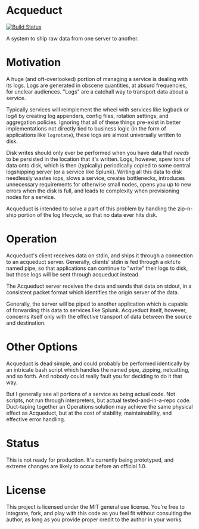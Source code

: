 Acqueduct
==
[![Build Status](https://travis-ci.org/Knetic/acqueduct.svg?branch=master)](https://travis-ci.org/Knetic/acqueduct)

A system to ship raw data from one server to another.

Motivation
==

A huge (and oft-overlooked) portion of managing a service is dealing with its logs. Logs are generated in obscene quantities, at absurd frequencies, for unclear audiences. "Logs" are a catchall way to transport data about a service.

Typically services will reimplement the wheel with services like logback or log4 by creating log appenders, config files, rotation settings, and aggregation policies. Ignoring that all of these things pre-exist in better implementations not directly tied to business logic (in the form of applications like `logrotate`), these logs are almost universally written to disk.

Disk writes should only ever be performed when you have data that _needs_ to be persisted in the location that it's written. Logs, however, spew tons of data onto disk, which is then (typically) periodically copied to some central logshipping server (or a service like Splunk). Writing all this data to disk needlessly wastes iops, slows a service, creates bottlenecks, introduces unnecessary requirements for otherwise small nodes, opens you up to new errors when the disk is full, and leads to complexity when provisioning nodes for a service.

Acqueduct is intended to solve a part of this problem by handling the zip-n-ship portion of the log lifecycle, so that no data ever hits disk.

Operation
==

Acqueduct's client receives data on stdin, and ships it through a connection to an acqueduct server. Generally, clients' stdin is fed through a `mkfifo` named pipe, so that applications can continue to "write" their logs to disk, but those logs will be sent through acqueduct instead.

The Acqueduct server receives the data and sends that data on stdout, in a consistent packet format which identifies the origin server of the data.

Generally, the server will be piped to another application which is capable of forwarding this data to services like Splunk. Acqueduct itself, however, concerns itself only with the effective transport of data between the source and destination.

Other Options
==

Acqueduct is dead simple, and could probably be performed identically by an intricate bash script which handles the named pipe, zipping, netcatting, and so forth. And nobody could really fault you for deciding to do it that way.

But I generally see all portions of a service as being actual code. Not scripts, not run through interpreters, but actual tested-and-in-a-repo code. Duct-taping together an Operations solution may achieve the same physical effect as Acqueduct, but at the cost of stability, maintainability, and effective error handling.

Status
==

This is not ready for production. It's currently being prototyped, and extreme changes are likely to occur before an official 1.0.

License
==

This project is licensed under the MIT general use license. You're free to integrate, fork, and play with this code as you feel fit without consulting the author, as long as you provide proper credit to the author in your works.
